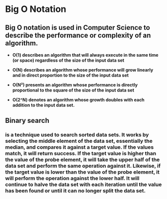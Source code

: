 # **Big O Notation**
## Big O notation is used in Computer Science to describe the performance or complexity of an algorithm. 

- **O(1)  describes an algorithm that will always execute in the same time (or space) regardless of the size of the input data set**


- **O(N) describes an algorithm whose performance will grow linearly and in direct proportion to the size of the input data set**


- **O(N²) presents an algorithm whose performance is directly proportional to the square of the size of the input data set**



- **O(2^N)    denotes an algorithm whose growth doubles with each addition to the input data set.** 


## **Binary search**
### is a technique used to search sorted data sets. It works by selecting the middle element of the data set, essentially the median, and compares it against a target value. If the values match, it will return success. If the target value is higher than the value of the probe element, it will take the upper half of the data set and perform the same operation against it. Likewise, if the target value is lower than the value of the probe element, it will perform the operation against the lower half. It will continue to halve the data set with each iteration until the value has been found or until it can no longer split the data set.
